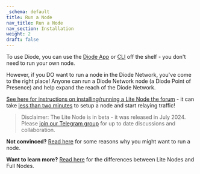 ```yaml
---
_schema: default
title: Run a Node
nav_title: Run a Node
nav_section: Installation
weight: 2
draft: false
---
```

To use Diode, you can use the [Diode App](https://diode.io/solutions/app) or [CLI](https://diode.io/solutions/cli) off the shelf - you don't need to run your own node.

However, if you DO want to run a node in the Diode Network, you've come to the right place!  Anyone can run a Diode Network node (a Diode Point of Presence) and help expand the reach of the Diode Network.

<a href="https://forum.diode.io/t/lite-node-installation/33" target="_blank" rel="noopener">See here for instructions on installing/running a Lite Node the forum</a> - it can take <a href="https://medium.com/@hansrempel_27543/first-deployment-of-a-diode-node-48c8a18f8e2d" target="_blank" rel="noopener">less than two minutes</a> to setup a node and start relaying traffic!

> Disclaimer: The Lite Node is in beta - it was released in July 2024. Please <a href="https://t.me/diode_chain" target="_blank" rel="noopener">join our Telegram group</a> for up to date discussions and collaboration.

**Not convinced?** [Read here](/docs/faq/why-host-a-node/) for some reasons why you might want to run a node.

**Want to learn more?** [Read here](/docs/faq/lite-nodes-vs-full-nodes/) for the differences between Lite Nodes and Full Nodes.